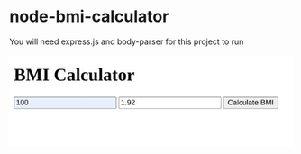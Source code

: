 # node-bmi-calculator <br>
You will need express.js and body-parser for this project to run <br><br>
![screenshot](https://github.com/alperkaya0/node-bmi-calculator/blob/main/Screenshot_2022-02-09_07-08-03.jpg)
